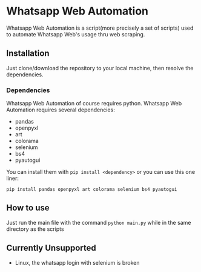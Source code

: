 # Whatsapp Web Automation
Whatsapp Web Automation is a script(more precisely a set of scripts) used to automate Whatsapp Web's usage thru web scraping.

## Installation
Just clone/download the repository to your local machine, then resolve the dependencies.
### Dependencies
Whatsapp Web Automation of course requires python.
Whatsapp Web Automation requires several dependencies:
- pandas
- openpyxl
- art
- colorama
- selenium
- bs4
- pyautogui

You can install them with ```pip install <dependency>``` or you can use this one liner:
```
pip install pandas openpyxl art colorama selenium bs4 pyautogui
```

## How to use
Just run the main file with the command ```python main.py``` while in the same directory as the scripts

## Currently Unsupported
- Linux, the whatsapp login with selenium is broken